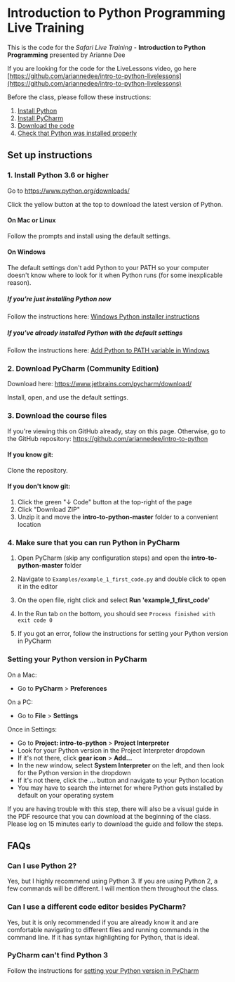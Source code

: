 # Introduction to Python Programming Live Training
This is the code for the *Safari Live Training* - **Introduction to Python Programming** presented by Arianne Dee

If you are looking for the code for the LiveLessons video, go here [https://github.com/ariannedee/intro-to-python-livelessons](https://github.com/ariannedee/intro-to-python-livelessons)

Before the class, please follow these instructions:
1. [Install Python](#1-install-python-36-or-higher)
2. [Install PyCharm](#2-download-pycharm-community-edition)
3. [Download the code](#3-download-the-course-files)
4. [Check that Python was installed properly](#4-make-sure-that-python-is-properly-installed)

## Set up instructions
### 1. Install Python 3.6 or higher
Go to https://www.python.org/downloads/

Click the yellow button at the top to download the latest version of Python.

#### On Mac or Linux
Follow the prompts and install using the default settings.

#### On Windows
The default settings don't add Python to your PATH 
so your computer doesn't know where to look for it when Python runs 
(for some inexplicable reason).

##### If you're just installing Python now
Follow the instructions here: [Windows Python installer instructions](docs/WININSTALL.md)

##### If you've already installed Python with the default settings
Follow the instructions here: [Add Python to PATH variable in Windows](docs/WINSETPATH.md)

### 2. Download PyCharm (Community Edition)
Download here: https://www.jetbrains.com/pycharm/download/

Install, open, and use the default settings.

### 3. Download the course files
If you're viewing this on GitHub already, stay on this page.
Otherwise, go to the GitHub repository: https://github.com/ariannedee/intro-to-python

#### If you know git:
Clone the repository.

#### If you don't know git:
1. Click the green "↓ Code" button at the top-right of the page
2. Click "Download ZIP"
3. Unzip it and move the **intro-to-python-master** folder to a convenient location

### 4. Make sure that you can run Python in PyCharm
1. Open PyCharm (skip any configuration steps) and open
the **intro-to-python-master** folder 

1. Navigate to `Examples/example_1_first_code.py` and double click to open it in the editor

1. On the open file, right click and select **Run 'example_1_first_code'**

1. In the Run tab on the bottom, you should see
`Process finished with exit code 0`

1. If you got an error, follow the instructions for setting your Python version in PyCharm

### Setting your Python version in PyCharm

On a Mac:
- Go to **PyCharm** > **Preferences**

On a PC:
- Go to **File** > **Settings**

Once in Settings:
- Go to **Project: intro-to-python** > **Project Interpreter**
- Look for your Python version in the Project Interpreter dropdown
- If it's not there, click **gear icon** > **Add...**
- In the new window, select **System Interpreter** on the left, and then look for the Python version in the dropdown
- If it's not there, click the **...** button and navigate to your Python location
- You may have to search the internet for where Python gets installed by default on your operating system

If you are having trouble with this step,
there will also be a visual guide in the PDF resource that you can download
at the beginning of the class. 
Please log on 15 minutes early to download the guide and follow the steps.

## FAQs
### Can I use Python 2?

Yes, but I highly recommend using Python 3. If you are using Python 2, a few commands will be different. I will mention them throughout the class.

### Can I use a different code editor besides PyCharm?

Yes, but it is only recommended if you are already know it and are comfortable navigating to different files and running commands in the command line. If it has syntax highlighting for Python, that is ideal.

### PyCharm can't find Python 3

Follow the instructions for [setting your Python version in PyCharm](#setting-your-python-version-in-pycharm)
